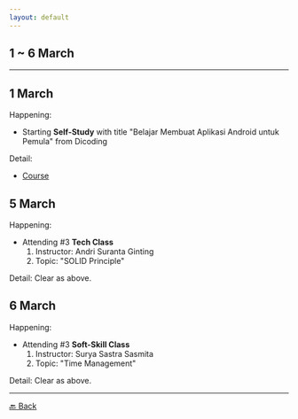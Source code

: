 ```yaml
---
layout: default
---
```


## 1 ~ 6 March
* * *

1 March
---
Happening:

- Starting **Self-Study** with title "Belajar Membuat Aplikasi Android untuk Pemula" from Dicoding
  
Detail: 
- [Course](https://www.dicoding.com/academies/51)

5 March
---
Happening:

- Attending #3 **Tech Class**
    1. Instructor: Andri Suranta Ginting
    1. Topic: "SOLID Principle"
  
Detail: Clear as above.

6 March
---
Happening:

- Attending #3 **Soft-Skill Class**
    1. Instructor: Surya Sastra Sasmita
    1. Topic: "Time Management"
  
Detail: Clear as above.

* * *
[🔙 Back](./../)